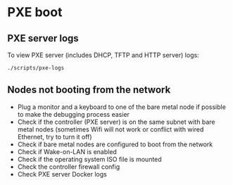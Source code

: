 # PXE boot

## PXE server logs

To view PXE server (includes DHCP, TFTP and HTTP server) logs:

```sh
./scripts/pxe-logs
```

## Nodes not booting from the network

- Plug a monitor and a keyboard to one of the bare metal node if possible to make the debugging process easier
- Check if the controller (PXE server) is on the same subnet with bare metal nodes (sometimes Wifi will not work or conflict with wired Ethernet, try to turn it off)
- Check if bare metal nodes are configured to boot from the network
- Check if Wake-on-LAN is enabled
- Check if the operating system ISO file is mounted
- Check the controller firewall config
- Check PXE server Docker logs
